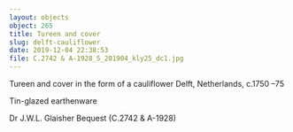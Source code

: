 ```yaml
---
layout: objects
object: 265
title: Tureen and cover
slug: delft-cauliflower
date: 2019-12-04 22:38:53
file: C.2742 & A-1928_5_201904_kly25_dc1.jpg
---
```

Tureen and cover in  the form of a cauliflower Delft, Netherlands, c.1750 –75

Tin-glazed earthenware  

Dr J.W.L. Glaisher Bequest (C.2742 &amp; A-1928)
